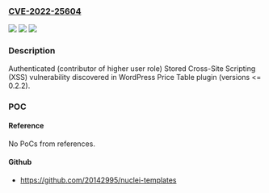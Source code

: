 ### [CVE-2022-25604](https://cve.mitre.org/cgi-bin/cvename.cgi?name=CVE-2022-25604)
![](https://img.shields.io/static/v1?label=Product&message=Price%20Table%20(WordPress%20plugin)&color=blue)
![](https://img.shields.io/static/v1?label=Version&message=%3C%3D%200.2.2%3C%3D%200.2.2%20&color=brighgreen)
![](https://img.shields.io/static/v1?label=Vulnerability&message=CWE-79%20Cross-site%20Scripting%20(XSS)&color=brighgreen)

### Description

Authenticated (contributor of higher user role) Stored Cross-Site Scripting (XSS) vulnerability discovered in WordPress Price Table plugin (versions <= 0.2.2).

### POC

#### Reference
No PoCs from references.

#### Github
- https://github.com/20142995/nuclei-templates

